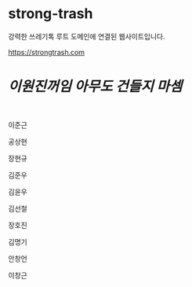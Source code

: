 # strong-trash

강력한 쓰레기톡 루트 도메인에 연결된 웹사이트입니다.

https://strongtrash.com

<h1><i><b>이원진꺼임 아무도 건들지 마셈</b></i></h1> <br>

이준근

공상현

장현규

김준우

김윤우

김선철

장호진

김명기

안창언

이창근
